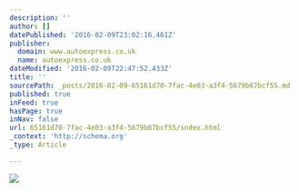 ```yaml
---
description: ''
author: []
datePublished: '2016-02-09T23:02:16.461Z'
publisher:
  domain: www.autoexpress.co.uk
  name: autoexpress.co.uk
dateModified: '2016-02-09T22:47:52.433Z'
title: ''
sourcePath: _posts/2016-02-09-65161d70-7fac-4e03-a3f4-5679b67bcf55.md
published: true
inFeed: true
hasPage: true
inNav: false
url: 65161d70-7fac-4e03-a3f4-5679b67bcf55/index.html
_context: 'http://schema.org'
_type: Article

---
```

![](http://cdn2.autoexpress.co.uk/sites/autoexpressuk/files/styles/article_main_image/public/7/03/tesla-model-e-front_0.jpg?itok=4RPmhcxu)